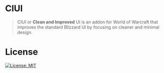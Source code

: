 # CIUI
> CIUI or **Clean and Improved** UI is an addon for World of Warcraft that improves the standard Blizzard UI by focusing on cleaner and minimal design.

# License

[![License: MIT](https://img.shields.io/badge/License-MIT-yellow.svg)](/LICENSE.md)
